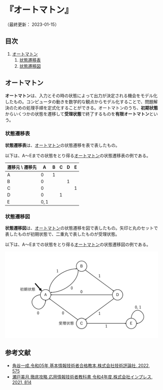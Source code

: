 # 『オートマトン』

（最終更新： 2023-01-15）


## 目次

1. [オートマトン](#オートマトン-1)
	1. [状態遷移表](#状態遷移表)
	1. [状態遷移図](#状態遷移図)


## オートマトン

**オートマトン**は、入力とその時の状態によって出力が決定される機会をモデル化したもの。コンピュータの動きを数学的な観点からモデル化することで、問題解決のための処理手順を定式化することができる。オートマトンのうち、**初期状態**からいくつかの状態を遷移して**受理状態**で終了するものを**有限オートマトン**という。

### 状態遷移表

**状態遷移表**は、[オートマトン](#オートマトン-1)の状態遷移を表で表したもの。

以下は、A～Eまでの状態をとり得る[オートマトン](#オートマトン-1)の状態遷移表の例である。

| 遷移元 \ 遷移先 |  A     |  B  |  C  |  D  |  E  |
| --------------- | ------ | --- | --- | --- | --- |
| A               | $0$    | $1$ |     |     |     |
| B               | $0$    |     |     | $1$ |     |
| C               | $0$    |     |     |     | $1$ |
| D               | $0$    |     | $1$ |     |     |
| E               | $0, 1$ |     |     |     |     |

### 状態遷移図

**状態遷移図**は、[オートマトン](#オートマトン-1)の状態遷移を図で表したもの。矢印と丸のセットで表したものが初期状態で、二重丸で表したものが受理状態。

以下は、A～Eまでの状態をとり得る[オートマトン](#オートマトン-1)の状態遷移図の例である。

![オートマトンの状態遷移図](../assets/images/automaton.png)


## 参考文献

- [角谷一成.令和05年 基本情報技術者合格教本.株式会社技術評論社, 2022, 575](https://gihyo.jp/book/2022/978-4-297-13164-7)
- [瀬戸美月.徹底攻略 応用情報技術者教科書 令和4年度.株式会社インプレス, 2021, 814](https://book.impress.co.jp/books/1121101057)
